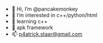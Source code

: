 - 👋 Hi, I’m @pancakemonkey
- 👀 I’m interested in c++/python/html
- 🌱 learning c++
- 💞️ apk framework
- 📫 p4atrick.staar@gmail.com
<!---
pancakemonkey/pancakemonkey is a ✨ special ✨ repository because its `README.md` (this file) appears on your GitHub profile.
You can click the Preview link to take a look at your changes.
--->
